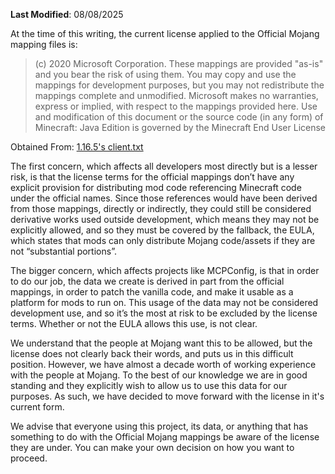 **Last Modified**: 08/08/2025

At the time of this writing, the current license applied to the Official Mojang mapping files is:

> (c) 2020 Microsoft Corporation. These mappings are provided "as-is"
> and you bear the risk of using them. You may copy and use the mappings
> for development purposes, but you may not redistribute the mappings
> complete and unmodified. Microsoft makes no warranties, express or
> implied, with respect to the mappings provided here.  Use and
> modification of this document or the source code (in any form) of
> Minecraft: Java Edition is governed by the Minecraft End User License

Obtained From: [1.16.5's client.txt](https://launcher.mojang.com/v1/objects/374c6b789574afbdc901371207155661e0509e17/client.txt)

The first concern, which affects all developers most directly but is a lesser risk, is that the license terms for the official mappings don’t have any explicit provision for distributing mod code referencing Minecraft code under the official names. Since those references would have been derived from those mappings, directly or indirectly, they could still be considered derivative works used outside development, which means they may not be explicitly allowed, and so they must be covered by the fallback, the EULA, which states that mods can only distribute Mojang code/assets if they are not “substantial portions”.

The bigger concern, which affects projects like MCPConfig, is that in order to do our job, the data we create is derived in part from the official mappings, in order to patch the vanilla code, and make it usable as a platform for mods to run on. This usage of the data may not be considered development use, and so it’s the most at risk to be excluded by the license terms. Whether or not the EULA allows this use, is not clear.

We understand that the people at Mojang want this to be allowed, but the license does not clearly back their words, and puts us in this difficult position. However, we have almost a decade worth of working experience with the people at Mojang. To the best of our knowledge we are in good standing and they explicitly wish to allow us to use this data for our purposes. As such, we have decided to move forward with the license in it's current form. 

We advise that everyone using this project, its data, or anything that has something to do with the Official Mojang mappings be aware of the license they are under. You can make your own decision on how you want to proceed.
